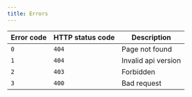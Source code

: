 ```yaml
---
title: Errors
---
```


| Error code | HTTP status code | Description         |
| ---------- | ---------------- | ------------------- |
| `0`        | `404`            | Page not found      |
| `1`        | `404`            | Invalid api version |
| `2`        | `403`            | Forbidden           |
| `3`        | `400`            | Bad request         |
